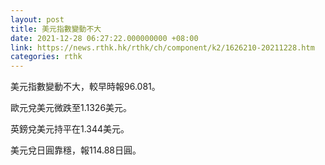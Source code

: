 ```yaml
---
layout: post
title: 美元指數變動不大
date: 2021-12-28 06:27:22.000000000 +08:00
link: https://news.rthk.hk/rthk/ch/component/k2/1626210-20211228.htm
categories: rthk
---
```


美元指數變動不大，較早時報96.081。

歐元兌美元微跌至1.1326美元。

英鎊兌美元持平在1.344美元。

美元兌日圓靠穩，報114.88日圓。

